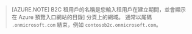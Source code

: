 > [AZURE.NOTE] B2C 租用戶的名稱是您輸入租用戶在建立期間，並會顯示在 Azure 預覽入口網站的目錄] 分頁上的網域。  通常以尾碼 `.onmicrosoft.com` 結束，例如 `contosob2c.onmicrosoft.com`。

